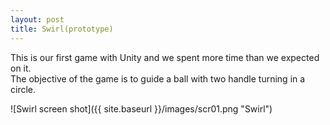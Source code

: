 ```yaml
---
layout: post
title: Swirl(prototype)
---
```


This is our first game with Unity and we spent more time than we expected on it.  
The objective of the game is to guide a ball with two handle turning in a circle.  

![Swirl screen shot]({{ site.baseurl }}/images/scr01.png "Swirl")

